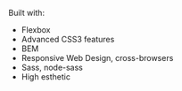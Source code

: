 

Built with:
- Flexbox
- Advanced CSS3 features
- BEM
- Responsive Web Design, cross-browsers
- Sass, node-sass
- High esthetic



